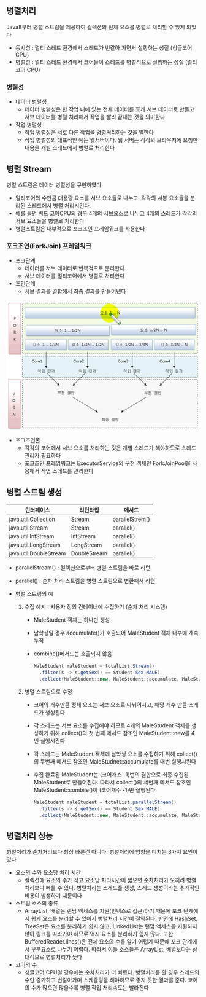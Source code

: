 ## 병렬처리

Java8부터 병렬 스트림을 제공하여 컬렉션의 전체 요소를 병렬로 처리할 수 있게 되었다

- 동시성 : 멀티 스레드 환경에서 스레드가 번갈아 가면서 실행하는 성질 (싱글코어 CPU)
- 병렬성 : 멀티 스레드 환경에서 코어들이 스레드를 병렬적으로 실행하는 성질 (멀티코어 CPU)

### 병렬성

- 데이터 병렬성
  - 데이터 병렬성은 한 작업 내에 있는 전체 데이터를 쪼개 서브 데이터로 만들고 서브 데이터를 병렬 처리해서 작업을 빨리 끝내는 것을 의미한다
- 작업 병렬성
  - 작업 병렬성은 서로 다른 작업을 병렬처리하는 것을 말한다
  - 작업 병렬성의 대표적인 예는 웹서버이다. 웹 서버는 각각의 브라우저에 요청한 내용을 개별 스레드에서 병렬로 처리한다

## 병렬 Stream

병렬 스트림은 데이터 병렬성을 구현하였다

- 멀티코어의 수만큼 대용량 요소를 서브 요소들로 나누고, 각각의 서븡 요소들을 분리된 스레드에서 병렬 처리시킨다.
- 예를 들면 쿼드 코어CPU의 경우 4개의 서브요소로 나누고 4개의 스레드가 각각의 서브 요소들을 병렬로 처리한다
- 병렬스트림은 내부적으로 포크조인 프레임워크를 사용한다



### 포크조인(ForkJoin) 프레임워크

- 포크단계
  - 데이터를 서브 데이터로 반복적으로 분리한다
  - 서브 데이터를 멀티코어에서 병렬로 처리한다
- 조인단계
  - 서브 결과를 결합해서 최종 결과를 만들어낸다

![ForkJoin](./image/forkjoin.png)

- 포크조인풀
  - 각각의 코어에서 서브 요소를 처리하는 것은 개별 스레드가 해야하므로 스레드 관리가 필요하다
  - 포크조인 프레임워크는 ExecutorService의 구현 객체인 ForkJoinPool을 사용해서 작업 스레드를 관리한다

## 병렬 스트림 생성

| 인터페이스             | 리턴타입     | 메서드          |
| ---------------------- | ------------ | --------------- |
| java.util.Collection   | Stream       | parallelStrem() |
| java.util.Stream       | Stream       | parallel()      |
| java.util.IntStream    | IntStream    | parallel()      |
| java.util.LongStream   | LongStream   | parallel()      |
| java.util.DoubleStream | DoubleStream | parallel()      |

- parallelStream() : 컬렉션으로부터 병렬 스트림을 바로 리턴

- parallel() : 순차 처리 스트림을 병렬 스트림으로 변환해서 리턴

- 병렬 스트림의 예

  1. 수집 예시 : 사용자 정의 컨테이너에 수집하기 (순차 처리 시스템)

     - MaleStudent 객체는 하나만 생성

     - 남학생일 경우 accumulate()가 호출되어 MaleStudent 객체 내부에 계속 누적

     - combine()메서드는 호출되지 않음

       ```java
       MaleStudent maleStudent = totalList.Stream()
         .filter(s -> s.getSex() == Student.Sex.MALE)
         .collect(MaleStudent::new, MaleStudent::accumulate, MaleStudent::combine);
       ```

  2. 병렬 스트림으로 수정

     - 코어의 개수만큼 정체 요소는 서브 요소로 나뉘어지고, 해당 개수 만큼 스레드가 생성된다.

     - 각 스레드는 서브 요소를 수집해야 하므로 4개의 MaleStudent 객체를 생성하기 위해 collect()의 첫 번째 메서드 참조인 MaleStudent::new를 4번 실행시킨다

     - 각 스레드는 MaleStudent 객체에 남학생 요소를 수집하기 위해 collect()의 두번째 메서드 참조인 MaleStudnet::accumulate를 매번 실행시킨다

     - 수집 완료된 MaleStudent는 (코어개스 -1)번의 결합으로 최종 수집된 MaleStudent로 만들어진다. 따라서 collect()의 세번째 메서드 참조인 MaleStudent::combile()이 (코어개수 -1)번 실행된다

       ```java
       MaleStudent maleStudent = totalList.parallelStream()
         .filter(s -> s.getSex() == Student.Sex.MALE)
         .collect(MaleStudent::new, MaleStudent::accumulate, MaleStudent::combine);
       ```



## 병렬처리 성능

병렬처리가 순차처리보다 항상 빠른건 아니다. 병렬처리에 영향을 미치는 3가지 요인이 있다

- 요소의 수와 요소당 처리 시간
  - 컬렉션에 요소의 수가 적고 요소당 처리시간이 짧으면 순차처리가 오히려 병렬처리보다 빠를 수 있다. 병렬처리는 스레드풀 생성, 스레드 생성이라는 추가적인 비용이 발생하기 때문이다
- 스트림 소스의 종류
  - ArrayList, 배열은 랜덤 액세스를 지원(인덱스로 접근)하기 때문에 포크 단계에서 쉽게 요소를 분리할 수 있어서 병렬처리 시간이 절약된다. 반면에 HashSet, TreeSet은 요소를 분리하기 쉽지 않고, LinkedList는 랜덤 액세스를 지원하지 않아 링크를 따라가야 하므로 역시 요소를 분리하기 쉽지 않다. 또한 BufferedReader.lines()은 전체 요소의 수를 알기 어렵기 때문에 포크 단계에서 부분요소로 나누기 어렵다. 따라서 이들 소스들은 ArrayList, 배열보다는 상대적으로 병렬처리가 늦다
- 코어의 수
  - 싱글코어 CPU일 경우에는 순차처리가 더 빠르다. 병렬처리를 할 경우 스레드의 수만 증가하고 번갈아가며 스케줄링을 해야하므로 좋지 못한 결과를 준다. 코어의 수가 많으면 많을수록 병렬 작업 처리속도는 빨라진다